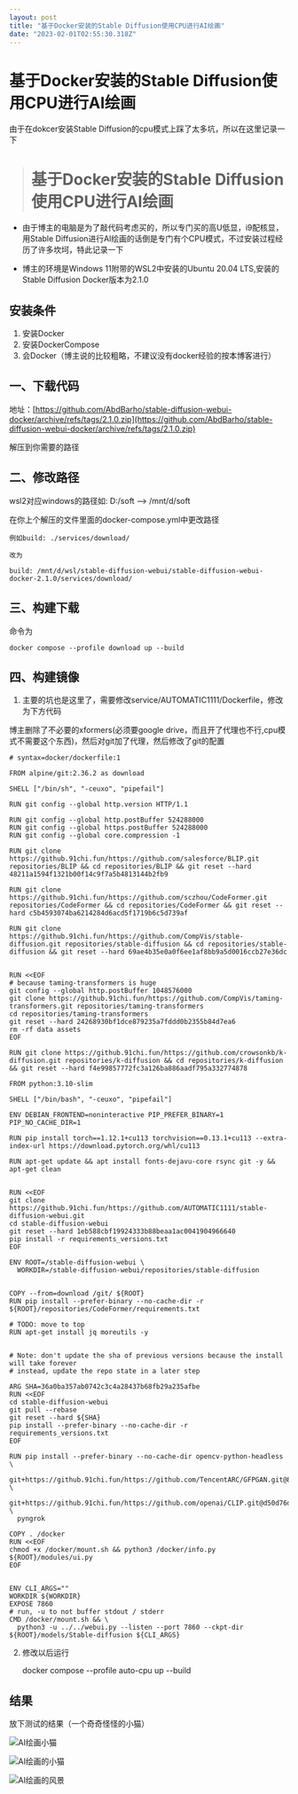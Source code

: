 ```yaml
---
layout: post
title: "基于Docker安装的Stable Diffusion使用CPU进行AI绘画"
date: "2023-02-01T02:55:30.318Z"
---
```

基于Docker安装的Stable Diffusion使用CPU进行AI绘画
======================================

由于在dokcer安装Stable Diffusion的cpu模式上踩了太多坑，所以在这里记录一下

> 基于Docker安装的Stable Diffusion使用CPU进行AI绘画
> ======================================

*   由于博主的电脑是为了敲代码考虑买的，所以专门买的高U低显，i9配核显，用Stable Diffusion进行AI绘画的话倒是专门有个CPU模式，不过安装过程经历了许多坎坷，特此记录一下
    
*   博主的环境是Windows 11附带的WSL2中安装的Ubuntu 20.04 LTS,安装的Stable Diffusion Docker版本为2.1.0
    

安装条件
----

1.  安装Docker
2.  安装DockerCompose
3.  会Docker（博主说的比较粗略，不建议没有docker经验的按本博客进行）

一、下载代码
------

地址：[https://github.com/AbdBarho/stable-diffusion-webui-docker/archive/refs/tags/2.1.0.zip](https://github.com/AbdBarho/stable-diffusion-webui-docker/archive/refs/tags/2.1.0.zip)

解压到你需要的路径

二、修改路径
------

wsl2对应windows的路径如: D:/soft --> /mnt/d/soft

在你上个解压的文件里面的docker-compose.yml中更改路径

    例如build: ./services/download/
    
    改为
    
    build: /mnt/d/wsl/stable-diffusion-webui/stable-diffusion-webui-docker-2.1.0/services/download/
    

三、构建下载
------

命令为

    docker compose --profile download up --build
    

四、构建镜像
------

1.  主要的坑也是这里了，需要修改service/AUTOMATIC1111/Dockerfile，修改为下方代码

博主删除了不必要的xformers(必须要google drive，而且开了代理也不行,cpu模式不需要这个东西)，然后对git加了代理，然后修改了git的配置

    # syntax=docker/dockerfile:1
    
    FROM alpine/git:2.36.2 as download
    
    SHELL ["/bin/sh", "-ceuxo", "pipefail"]
    
    RUN git config --global http.version HTTP/1.1
    
    RUN git config --global http.postBuffer 524288000
    RUN git config --global https.postBuffer 524288000
    RUN git config --global core.compression -1
    
    RUN git clone https://github.91chi.fun/https://github.com/salesforce/BLIP.git repositories/BLIP && cd repositories/BLIP && git reset --hard 48211a1594f1321b00f14c9f7a5b4813144b2fb9
    
    RUN git clone https://github.91chi.fun/https://github.com/sczhou/CodeFormer.git repositories/CodeFormer && cd repositories/CodeFormer && git reset --hard c5b4593074ba6214284d6acd5f1719b6c5d739af
    
    RUN git clone https://github.91chi.fun/https://github.com/CompVis/stable-diffusion.git repositories/stable-diffusion && cd repositories/stable-diffusion && git reset --hard 69ae4b35e0a0f6ee1af8bb9a5d0016ccb27e36dc
    
    
    RUN <<EOF
    # because taming-transformers is huge
    git config --global http.postBuffer 1048576000
    git clone https://github.91chi.fun/https://github.com/CompVis/taming-transformers.git repositories/taming-transformers
    cd repositories/taming-transformers
    git reset --hard 24268930bf1dce879235a7fddd0b2355b84d7ea6
    rm -rf data assets
    EOF
    
    RUN git clone https://github.91chi.fun/https://github.com/crowsonkb/k-diffusion.git repositories/k-diffusion && cd repositories/k-diffusion && git reset --hard f4e99857772fc3a126ba886aadf795a332774878
    
    FROM python:3.10-slim
    
    SHELL ["/bin/bash", "-ceuxo", "pipefail"]
    
    ENV DEBIAN_FRONTEND=noninteractive PIP_PREFER_BINARY=1 PIP_NO_CACHE_DIR=1
    
    RUN pip install torch==1.12.1+cu113 torchvision==0.13.1+cu113 --extra-index-url https://download.pytorch.org/whl/cu113
    
    RUN apt-get update && apt install fonts-dejavu-core rsync git -y && apt-get clean
    
    
    RUN <<EOF
    git clone https://github.91chi.fun/https://github.com/AUTOMATIC1111/stable-diffusion-webui.git
    cd stable-diffusion-webui
    git reset --hard 1eb588cbf19924333b88beaa1ac0041904966640
    pip install -r requirements_versions.txt
    EOF
    
    ENV ROOT=/stable-diffusion-webui \
      WORKDIR=/stable-diffusion-webui/repositories/stable-diffusion
    
    
    COPY --from=download /git/ ${ROOT}
    RUN pip install --prefer-binary --no-cache-dir -r ${ROOT}/repositories/CodeFormer/requirements.txt
    
    # TODO: move to top
    RUN apt-get install jq moreutils -y
    
    
    # Note: don't update the sha of previous versions because the install will take forever
    # instead, update the repo state in a later step
    
    ARG SHA=36a0ba357ab0742c3c4a28437b68fb29a235afbe
    RUN <<EOF
    cd stable-diffusion-webui
    git pull --rebase
    git reset --hard ${SHA}
    pip install --prefer-binary --no-cache-dir -r requirements_versions.txt
    EOF
    
    RUN pip install --prefer-binary --no-cache-dir opencv-python-headless \
      git+https://github.91chi.fun/https://github.com/TencentARC/GFPGAN.git@8d2447a2d918f8eba5a4a01463fd48e45126a379 \
      git+https://github.91chi.fun/https://github.com/openai/CLIP.git@d50d76daa670286dd6cacf3bcd80b5e4823fc8e1 \
      pyngrok
    
    COPY . /docker
    RUN <<EOF
    chmod +x /docker/mount.sh && python3 /docker/info.py ${ROOT}/modules/ui.py
    EOF
    
    
    ENV CLI_ARGS=""
    WORKDIR ${WORKDIR}
    EXPOSE 7860
    # run, -u to not buffer stdout / stderr
    CMD /docker/mount.sh && \
      python3 -u ../../webui.py --listen --port 7860 --ckpt-dir ${ROOT}/models/Stable-diffusion ${CLI_ARGS}
    

2.  修改以后运行

    docker compose --profile auto-cpu up --build
    

结果
--

放下测试的结果（一个奇奇怪怪的小猫）

![AI绘画小猫](https://media.baby7blog.com/StableDiffusion/ai_cat.png)

![AI绘画的小猫](https://media.baby7blog.com/StableDiffusion/cat.png)

![AI绘画的风景](https://media.baby7blog.com/StableDiffusion/ai_draw.png)